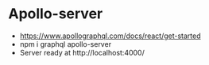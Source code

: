 # Apollo-server

- https://www.apollographql.com/docs/react/get-started
- npm i graphql apollo-server
- Server ready at http://localhost:4000/
